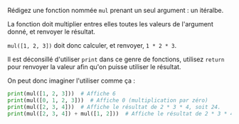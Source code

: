 Rédigez une fonction nommée `mul` prenant un seul argument : un itéralbe.

La fonction doit multiplier entres elles toutes les valeurs de l'argument donné,
et renvoyer le résultat.

`mul([1, 2, 3])` doit donc calculer, et renvoyer, `1 * 2 * 3`.

Il est déconsillé d'utiliser `print` dans ce genre de fonctions,
utilisez `return` pour renvoyer la valeur afin qu'on puisse utiliser le résultat.


On peut donc imaginer l'utiliser comme ça :

```python
print(mul([1, 2, 3]))  # Affiche 6
print(mul([0, 1, 2, 3]))  # Affiche 0 (multiplication par zéro)
print(mul([2, 3, 4]))  # Affiche le résultat de 2 * 3 * 4, soit 24.
print(mul([2, 3, 4]) + mul([1, 2]))  # Affiche le résultat de 2 * 3 * 4 + 1 * 2,  soit 26.
```

